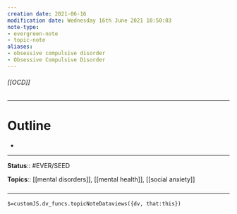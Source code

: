 ```yaml
---
creation date: 2021-06-16
modification date: Wednesday 16th June 2021 10:50:03
note-type: 
- evergreen-note
- topic-note
aliases:
- obsessive compulsive disorder
- Obsessive Compulsive Disorder
---
```


###### [[OCD]]



---
# Outline
- 

---

**Status**:: #EVER/SEED

**Topics**::  [[mental disorders]], [[mental health]], [[social anxiety]] 
	


### <hr class="dataviews"/>
`$=customJS.dv_funcs.topicNoteDataviews({dv, that:this})`